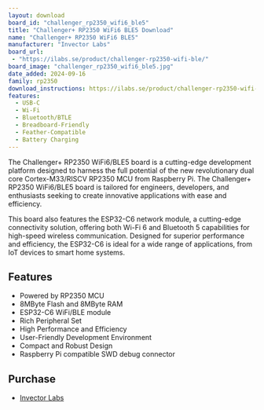 ```yaml
---
layout: download
board_id: "challenger_rp2350_wifi6_ble5"
title: "Challenger+ RP2350 WiFi6 BLE5 Download"
name: "Challenger+ RP2350 WiFi6 BLE5"
manufacturer: "Invector Labs"
board_url:
 - "https://ilabs.se/product/challenger-rp2350-wifi-ble/"
board_image: "challenger_rp2350_wifi6_ble5.jpg"
date_added: 2024-09-16
family: rp2350
download_instructions: https://ilabs.se/product/challenger-rp2350-wifi-ble/#tab-getting-started
features:
  - USB-C
  - Wi-Fi
  - Bluetooth/BTLE
  - Breadboard-Friendly
  - Feather-Compatible
  - Battery Charging
---
```


The Challenger+ RP2350 WiFi6/BLE5 board is a cutting-edge development platform designed to harness the full potential of the new revolutionary dual core Cortex-M33/RISCV RP2350 MCU from Raspberry Pi. The Challenger+ RP2350 WiFi6/BLE5 board is tailored for engineers, developers, and enthusiasts seeking to create innovative applications with ease and efficiency.

This board also features the ESP32-C6 network module, a cutting-edge connectivity solution, offering both Wi-Fi 6 and Bluetooth 5 capabilities for high-speed wireless communication. Designed for superior performance and efficiency, the ESP32-C6 is ideal for a wide range of applications, from IoT devices to smart home systems.

## Features

- Powered by RP2350 MCU
- 8MByte Flash and 8MByte RAM
- ESP32-C6 WiFi/BLE module
- Rich Peripheral Set
- High Performance and Efficiency
- User-Friendly Development Environment
- Compact and Robust Design
- Raspberry Pi compatible SWD debug connector

## Purchase

* [Invector Labs](https://ilabs.se/product/challenger-rp2350-wifi-ble/)
